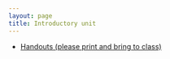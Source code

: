 ```yaml
---
layout: page
title: Introductory unit
---
```


* [Handouts (please print and bring to class)](materials/intro.handouts.pdf)
